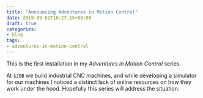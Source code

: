 ```yaml
---
title: "Announcing Adventures in Motion Control"
date: 2019-09-01T16:27:15+08:00
draft: true
categories:
- blog
tags:
- adventures-in-motion-control
---
```


This is the first installation in my *Adventures in Motion Control* series.

At `$JOB` we build industrial CNC machines, and while developing a simulator
for our machines I noticed a distinct lack of online resources on how
they work under the hood. Hopefully this series will address the situation.
